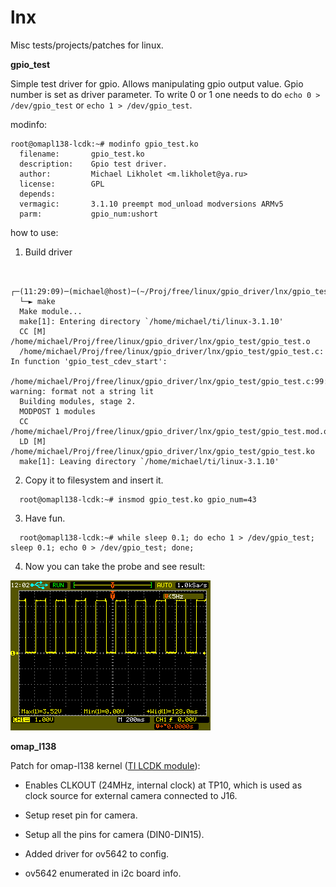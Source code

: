 lnx
===

Misc tests/projects/patches for linux.

__gpio_test__

Simple test driver for gpio. Allows manipulating gpio output value. Gpio number is set as driver parameter. To write 0 or 1 one needs to do `echo 0 > /dev/gpio_test` or `echo 1 > /dev/gpio_test`.

modinfo:

```
root@omapl138-lcdk:~# modinfo gpio_test.ko
  filename:       gpio_test.ko
  description:    Gpio test driver.
  author:         Michael Likholet <m.likholet@ya.ru>
  license:        GPL
  depends:        
  vermagic:       3.1.10 preempt mod_unload modversions ARMv5 
  parm:           gpio_num:ushort
```
how to use:

1. Build driver
  ```

    ┌─(11:29:09)─(michael@host)─(~/Proj/free/linux/gpio_driver/lnx/gpio_test)
    └─► make
    Make module...                                                                                            
    make[1]: Entering directory `/home/michael/ti/linux-3.1.10'                                               
    CC [M]  /home/michael/Proj/free/linux/gpio_driver/lnx/gpio_test/gpio_test.o                             
    /home/michael/Proj/free/linux/gpio_driver/lnx/gpio_test/gpio_test.c: In function 'gpio_test_cdev_start':  
    /home/michael/Proj/free/linux/gpio_driver/lnx/gpio_test/gpio_test.c:99:2: warning: format not a string lit
    Building modules, stage 2.                                                                              
    MODPOST 1 modules                                                                                       
    CC      /home/michael/Proj/free/linux/gpio_driver/lnx/gpio_test/gpio_test.mod.o                         
    LD [M]  /home/michael/Proj/free/linux/gpio_driver/lnx/gpio_test/gpio_test.ko                            
    make[1]: Leaving directory `/home/michael/ti/linux-3.1.10'
  ```
2. Copy it to filesystem and insert it.
  ```
    root@omapl138-lcdk:~# insmod gpio_test.ko gpio_num=43
  ```

3. Have fun.
  ```
    root@omapl138-lcdk:~# while sleep 0.1; do echo 1 > /dev/gpio_test; sleep 0.1; echo 0 > /dev/gpio_test; done;
  ```
4. Now you can take the probe and see result:

  ![result](gpio_test/scope.png "oscilloscope")


__omap_l138__

Patch for omap-l138 kernel ([TI LCDK module](http://www.ti.com/tool/tmdxlcdk138)):

- Enables CLKOUT (24MHz, internal clock) at TP10, which is used as clock source for external camera connected to J16.

- Setup reset pin for camera.

- Setup all the pins for camera (DIN0-DIN15).

- Added driver for ov5642 to config.

- ov5642 enumerated in i2c board info.

